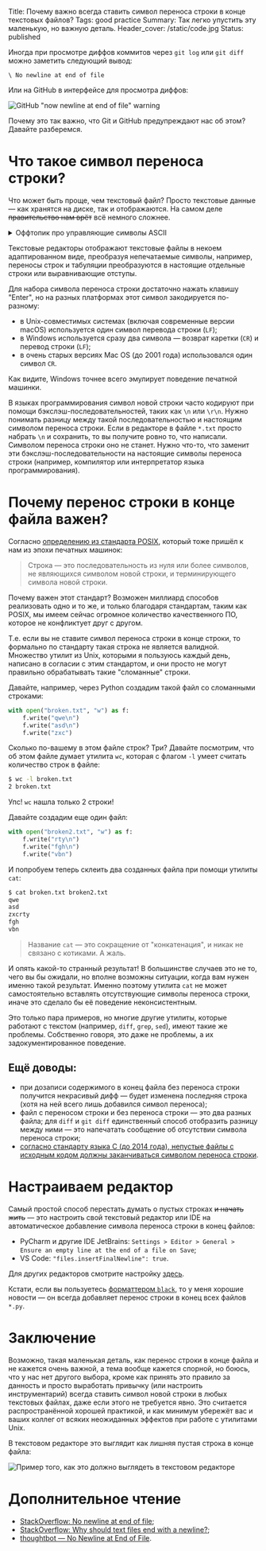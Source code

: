Title: Почему важно всегда ставить символ переноса строки в конце текстовых файлов?
Tags: good practice
Summary: Так легко упустить эту маленькую, но важную деталь.
Header_cover: /static/code.jpg
Status: published

Иногда при просмотре диффов коммитов через `git log` или `git diff`
можно заметить следующий вывод:

```text
\ No newline at end of file
```

Или на GitHub в интерфейсе для просмотра диффов:

![GitHub "now newline at end of file" warning]({static}/static/github_no_newline_at_end_of_file.jpg)

Почему это так важно, что Git и GitHub предупреждают нас об этом?
Давайте разберемся.

# Что такое символ переноса строки?

Что может быть проще, чем текстовый файл? Просто текстовые данные — как
хранятся на диске, так и отображаются. На самом деле
<s>правительство нам врёт</s> всё немного сложнее.

<details>

<summary>Оффтопик про управляющие символы ASCII</summary>

<p>Не все символы, которые содержатся в текстовых файлах, имеют визуальное
представление. Такие символы ещё называют "управляющими", и к ним относятся,
например:</p>

<ul>
    <li>
        нулевой символ (<code>x00</code>, <code>\0</code>) — часто используется для кодирования конца строки в памяти;
        т.е. программа считывает символы из памяти по одному до тех пор, пока не встретит
        нулевой символ, и тогда строка считается завершённой;
    </li>
    <li>
        табуляция (<code>\x09</code>, <code>\t</code>) — используется для выравнивания данных по границе
        столбца, так что это выглядит как таблица;
    </li> 
    <li>
        перевод строки (<code>\x0a</code>, <code>\n</code>) — используется для разделения текстовых данных на отдельные строки;
    </li>
    <li>
        возврат каретки (<code>\x0d</code>, <code>\r</code>) — переместить курсор в начало строки;
    </li> 
    <li>
        возврат на один символ (<code>\x08</code>, <code>\b</code>) — переместить курсор на один символ назад;
    </li>
    <li>
        звонок (<code>\x07</code>, <code>\a</code>) — если набрать этот символ в терминале, то будет бибикающий символ; именно так консольные программы, типа <code>vim</code>, бибикают на пользователей;
    </li>
    <li><a href="https://ru.wikipedia.org/wiki/ASCII#%D0%A3%D0%BF%D1%80%D0%B0%D0%B2%D0%BB%D1%8F%D1%8E%D1%89%D0%B8%D0%B5_%D1%81%D0%B8%D0%BC%D0%B2%D0%BE%D0%BB%D1%8B">и другие</a>.</li>
</ul>
 
<p>Многие эти символы пришли к нам из эпохи печатных машинок, поэтому у них
такие странные названия. И действительно, в контексте печатной машинки или принтера
такие операции, как перевод строки (сместить лист бумаги вверх так, чтобы печатающая
головка попала на следующую строку),
возврат каретки (переместить печатающую головку в крайнее левое положение) и
возврат на один символ назад, обретают смысл. При помощи возврата на один символ
назад создавались жирные символы (печатаешь символ, возвращаешься назад и
печатаешь его ещё раз) и буквы с диакритическими знаками, такие как à или ã
(печатаешь символ, возвращаешься назад и печатаешь апостроф или тильду).
<b>Но зачем печатной машинке бибикалка?</b></p>

<p>Сегодня многие из этих символов потеряли смысл, но некоторые
до сих пор выполняют функцию, схожую с исходной.</p>

<hr/>

</details>

Текстовые редакторы отображают текстовые файлы
в некоем адаптированном виде, преобразуя непечатаемые
символы, например, переносы строк и табуляции преобразуются в настоящие
отдельные строки или выравнивающие отступы.

Для набора символа переноса строки достаточно нажать клавишу "Enter", но
на разных платформах этот символ закодируется по-разному:

* в Unix-совместимых системах (включая современные версии macOS)
используется один символ перевода строки (`LF`);
* в Windows используется сразу два символа — возврат каретки (`CR`) и перевод строки (`LF`);
* в очень старых версиях Mac OS (до 2001 года) использовался один символ `CR`.

Как видите, Windows точнее всего эмулирует поведение печатной машинки.

В языках программирования символ новой строки часто кодируют при помощи
бэкслэш-последовательностей, таких как `\n` или `\r\n`. Нужно понимать разницу
между такой последовательностью и настоящим символом переноса строки. Если
в редакторе в файле `*.txt` просто набрать `\n` и сохранить, то вы получите
ровно то, что написали.
Символом переноса строки оно не станет. Нужно что-то, что заменит эти
бэкслэш-последовательности на настоящие символы переноса строки (например,
компилятор или интерпретатор языка программирования).  

# Почему перенос строки в конце файла важен?

Согласно [определению из стандарта POSIX](https://pubs.opengroup.org/onlinepubs/9699919799/basedefs/V1_chap03.html#tag_03_206),
который тоже пришёл к нам из эпохи печатных машинок:

> Строка — это последовательность из нуля или более символов, не являющихся
> символом новой строки, и терминирующего символа новой строки. 

Почему важен этот стандарт? Возможен миллиард способов реализовать одно и то же,
и только благодаря стандартам, таким как POSIX, мы имеем сейчас огромное
количество качественного ПО, которое не конфликтует друг с другом.

Т.е. если вы не ставите символ переноса строки в конце строки, то формально
по стандарту такая строка не является валидной. Множество утилит из Unix,
которыми я пользуюсь каждый день, написано в согласии с этим стандартом,
и они просто не могут правильно обрабатывать такие "сломанные" строки.

Давайте, например, через Python создадим такой файл со сломанными строками:

```python
with open("broken.txt", "w") as f:
    f.write("qwe\n")
    f.write("asd\n")
    f.write("zxc")
```

Сколько по-вашему в этом файле строк? Три? Давайте посмотрим, что об этом файле
думает утилита `wc`, которая с флагом `-l` умеет считать количество строк в файле:

```sh
$ wc -l broken.txt 
2 broken.txt
```

Упс! `wc` нашла только 2 строки!

Давайте создадим еще один файл:

```python
with open("broken2.txt", "w") as f:
    f.write("rty\n")
    f.write("fgh\n")
    f.write("vbn")
```

И попробуем теперь склеить два созданных файла при помощи утилиты `cat`:

```sh
$ cat broken.txt broken2.txt 
qwe
asd
zxcrty
fgh
vbn
```

> Название `cat` — это сокращение от "конкатенация", и никак не связано
> с котиками. А жаль.

И опять какой-то странный результат! В большинстве случаев это не то, чего вы
бы ожидали, но вполне возможны ситуации, когда вам нужен именно такой результат.
Именно поэтому утилита `cat` не может самостоятельно вставлять отсутствующие
символы переноса строки, иначе это сделало бы её поведение неконсистентным.

Это только пара примеров, но многие другие утилиты, которые работают с текстом
(например, `diff`, `grep`, `sed`), имеют такие же проблемы. Собственно говоря,
это даже не проблемы, а их задокументированное поведение.

## Ещё доводы:
* при дозаписи содержимого в конец файла без переноса строки получится некрасивый
дифф — будет изменена последняя строка (хотя на ней всего лишь добавился
символ переноса);
* файл с переносом строки и без переноса строки — это два разных файла; для `diff`
и `git diff` единственный способ отобразить разницу между ними —
это напечатать сообщение об отсутствии символа переноса строки;
* [согласно стандарту языка C (до 2014 года), непустые файлы с исходным кодом
должны заканчиваться символом переноса строки](https://stackoverflow.com/a/729725/10650942).

# Настраиваем редактор

Самый простой способ перестать думать о пустых строках <s>и начать жить</s> —
это настроить свой текстовый редактор или IDE на автоматическое добавление
символа переноса строки в конец файлов:

* PyCharm и другие IDE JetBrains:
`Settings > Editor > General > Ensure an empty line at the end of a file on Save`;
* VS Code: `"files.insertFinalNewline": true`.

Для других редакторов смотрите настройку [здесь](https://thoughtbot.com/blog/no-newline-at-end-of-file#following-the-rules-in-your-editor).

Кстати, если вы пользуетесь [форматтером `black`]({filename}black.md),
то у меня хорошие новости —
он всегда добавляет перенос строки в конец всех файлов `*.py`.

# Заключение

Возможно, такая маленькая деталь, как перенос строки в конце файла и не кажется
очень важной, а тема вообще кажется спорной, но боюсь, что у нас нет другого
выбора, кроме как принять это
правило за данность и просто выработать привычку (или настроить инструментарий)
всегда ставить символ новой строки в любых текстовых файлах, даже если этого не
требуется явно.
Это считается распространённой хорошей практикой, и
как минимум убережёт вас и ваших коллег от всяких неожиданных эффектов при
работе с утилитами Unix.

В текстовом редакторе это выглядит как лишняя пустая строка в конце файла:

![Пример того, как это должно выглядеть в текстовом редакторе]({static}/static/newline_editor_example.jpg)

# Дополнительное чтение
* [StackOverflow: No newline at end of file](https://stackoverflow.com/questions/5813311/no-newline-at-end-of-file/5813359#5813359);
* [StackOverflow: Why should text files end with a newline?](https://stackoverflow.com/questions/729692/why-should-text-files-end-with-a-newline/729795#729795);
* [thoughtbot — No Newline at End of File](https://thoughtbot.com/blog/no-newline-at-end-of-file).
